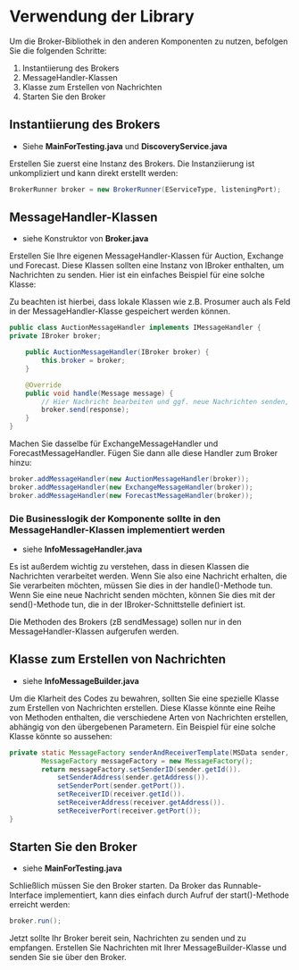 # Verwendung der Library
Um die Broker-Bibliothek in den anderen Komponenten zu nutzen, befolgen Sie die folgenden Schritte:

1. Instantiierung des Brokers
2. MessageHandler-Klassen
3. Klasse zum Erstellen von Nachrichten
4. Starten Sie den Broker

## Instantiierung des Brokers
- Siehe **MainForTesting.java** und **DiscoveryService.java**

Erstellen Sie zuerst eine Instanz des Brokers. Die Instanziierung ist unkompliziert und kann direkt erstellt werden:

``` java
BrokerRunner broker = new BrokerRunner(EServiceType, listeningPort);
```

## MessageHandler-Klassen
- siehe Konstruktor von **Broker.java**

Erstellen Sie Ihre eigenen MessageHandler-Klassen für Auction, Exchange und Forecast. Diese Klassen sollten eine Instanz
von IBroker enthalten, um Nachrichten zu senden. Hier ist ein einfaches Beispiel für eine solche Klasse:

Zu beachten ist hierbei, dass lokale Klassen wie z.B. Prosumer auch als Feld in der MessageHandler-Klasse gespeichert
werden können.

``` java
public class AuctionMessageHandler implements IMessageHandler {
private IBroker broker;

    public AuctionMessageHandler(IBroker broker) {
        this.broker = broker;
    }

    @Override
    public void handle(Message message) {
        // Hier Nachricht bearbeiten und ggf. neue Nachrichten senden, z.B.:
        broker.send(response);
    }
}
```

Machen Sie dasselbe für ExchangeMessageHandler und ForecastMessageHandler. Fügen Sie dann alle diese Handler zum Broker
hinzu:

``` java
broker.addMessageHandler(new AuctionMessageHandler(broker));
broker.addMessageHandler(new ExchangeMessageHandler(broker));
broker.addMessageHandler(new ForecastMessageHandler(broker));
```

### Die Businesslogik der Komponente sollte in den MessageHandler-Klassen implementiert werden
- siehe **InfoMessageHandler.java**

Es ist außerdem wichtig zu verstehen, dass in diesen Klassen die Nachrichten verarbeitet werden. Wenn Sie also eine
Nachricht erhalten, die Sie verarbeiten möchten, müssen Sie dies in der handle()-Methode tun. Wenn Sie eine neue
Nachricht senden möchten, können Sie dies mit der send()-Methode tun, die in der IBroker-Schnittstelle definiert ist.

Die Methoden des Brokers (zB sendMessage) sollen nur in den MessageHandler-Klassen aufgerufen werden.

## Klasse zum Erstellen von Nachrichten
- siehe **InfoMessageBuilder.java**

Um die Klarheit des Codes zu bewahren, sollten Sie eine spezielle Klasse zum Erstellen von Nachrichten erstellen. Diese
Klasse könnte eine Reihe von Methoden enthalten, die verschiedene Arten von Nachrichten erstellen, abhängig von den
übergebenen Parametern. Ein Beispiel für eine solche Klasse könnte so aussehen:

``` java
private static MessageFactory senderAndReceiverTemplate(MSData sender, MSData receiver) {
        MessageFactory messageFactory = new MessageFactory();
        return messageFactory.setSenderID(sender.getId()).
            setSenderAddress(sender.getAddress()).
            setSenderPort(sender.getPort()).
            setReceiverID(receiver.getId()).
            setReceiverAddress(receiver.getAddress()).
            setReceiverPort(receiver.getPort());
}
```

## Starten Sie den Broker
- siehe **MainForTesting.java**

Schließlich müssen Sie den Broker starten. Da Broker das Runnable-Interface implementiert, kann dies einfach durch
Aufruf der start()-Methode erreicht werden:

``` java
broker.run();
```

Jetzt sollte Ihr Broker bereit sein, Nachrichten zu senden und zu empfangen. Erstellen Sie Nachrichten mit Ihrer
MessageBuilder-Klasse und senden Sie sie über den Broker.